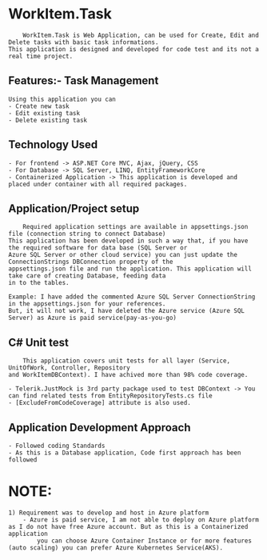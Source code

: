 # WorkItem.Task
		WorkItem.Task is Web Application, can be used for Create, Edit and Delete tasks with basic task informations. 
	This application is designed and developed for code test and its not a real time project.
## Features:- Task Management
	Using this application you can 
	- Create new task
	- Edit existing task
	- Delete existing task
## Technology Used
	- For frontend -> ASP.NET Core MVC, Ajax, jQuery, CSS
	- For Database -> SQL Server, LINQ, EntityFrameworkCore
	- Containerized Application -> This application is developed and placed under container with all required packages.
## Application/Project setup
		Required application settings are available in appsettings.json file (connection string to connect Database)
	This application has been developed in such a way that, if you have the required software for data base (SQL Server or 
	Azure SQL Server or other cloud service) you can just update the ConnectionStrings DBConnection property of the 
	appsettings.json file and run the application. This application will take care of creating Database, feeding data 
	in to the tables.
	
	Example: I have added the commented Azure SQL Server ConnectionString in the appsettings.json for your references.
	But, it will not work, I have deleted the Azure service (Azure SQL Server) as Azure is paid service(pay-as-you-go)
## C# Unit test
		This application covers unit tests for all layer (Service, UnitOfWork, Controller, Repository 
	and WorkItemDBContext). I have achived more than 98% code coverage.
	
	- Telerik.JustMock is 3rd party package used to test DBContext -> You can find related tests from EntityRepositoryTests.cs file
	- [ExcludeFromCodeCoverage] attribute is also used.
## Application Development Approach
	- Followed coding Standards
	- As this is a Database application, Code first approach has been followed
	
# NOTE:
	1) Requirement was to develop and host in Azure platform
		- Azure is paid service, I am not able to deploy on Azure platform as I do not have free Azure account. But as this is a Containerized application
			you can choose Azure Container Instance or for more features (auto scaling) you can prefer Azure Kubernetes Service(AKS).